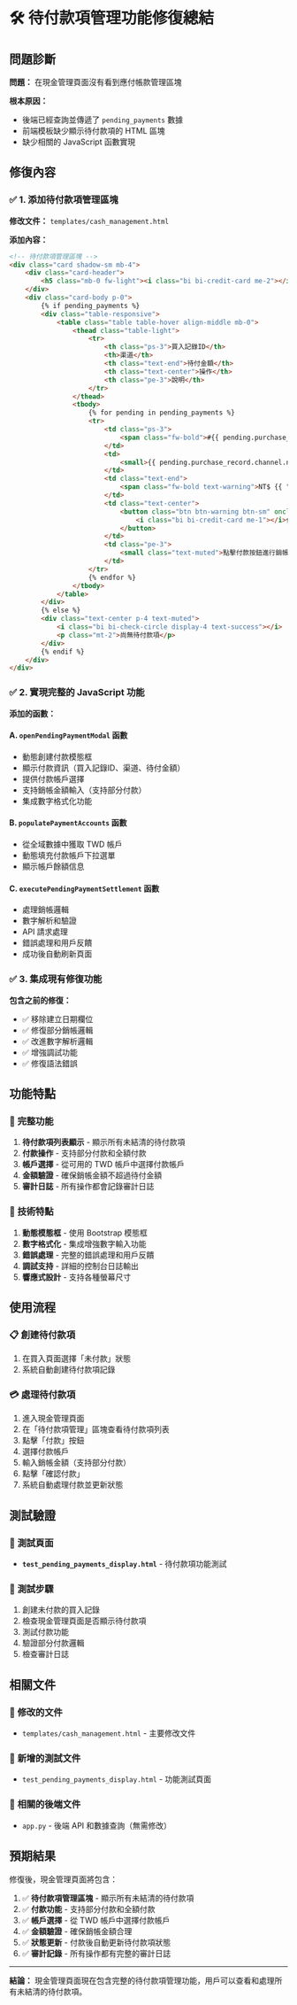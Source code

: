 # 🛠️ 待付款項管理功能修復總結

## 問題診斷

**問題：** 在現金管理頁面沒有看到應付帳款管理區塊

**根本原因：** 
- 後端已經查詢並傳遞了 `pending_payments` 數據
- 前端模板缺少顯示待付款項的 HTML 區塊
- 缺少相關的 JavaScript 函數實現

## 修復內容

### ✅ 1. 添加待付款項管理區塊

**修改文件：** `templates/cash_management.html`

**添加內容：**
```html
<!-- 待付款項管理區塊 -->
<div class="card shadow-sm mb-4">
    <div class="card-header">
        <h5 class="mb-0 fw-light"><i class="bi bi-credit-card me-2"></i>待付款項管理</h5>
    </div>
    <div class="card-body p-0">
        {% if pending_payments %}
        <div class="table-responsive">
            <table class="table table-hover align-middle mb-0">
                <thead class="table-light">
                    <tr>
                        <th class="ps-3">買入記錄ID</th>
                        <th>渠道</th>
                        <th class="text-end">待付金額</th>
                        <th class="text-center">操作</th>
                        <th class="pe-3">說明</th>
                    </tr>
                </thead>
                <tbody>
                    {% for pending in pending_payments %}
                    <tr>
                        <td class="ps-3">
                            <span class="fw-bold">#{{ pending.purchase_record_id }}</span>
                        </td>
                        <td>
                            <small>{{ pending.purchase_record.channel.name if pending.purchase_record.channel else 'N/A' }}</small>
                        </td>
                        <td class="text-end">
                            <span class="fw-bold text-warning">NT$ {{ "{:,.2f}".format(pending.amount_twd) }}</span>
                        </td>
                        <td class="text-center">
                            <button class="btn btn-warning btn-sm" onclick="openPendingPaymentModal(...)">
                                <i class="bi bi-credit-card me-1"></i>付款
                            </button>
                        </td>
                        <td class="pe-3">
                            <small class="text-muted">點擊付款按鈕進行銷帳</small>
                        </td>
                    </tr>
                    {% endfor %}
                </tbody>
            </table>
        </div>
        {% else %}
        <div class="text-center p-4 text-muted">
            <i class="bi bi-check-circle display-4 text-success"></i>
            <p class="mt-2">尚無待付款項</p>
        </div>
        {% endif %}
    </div>
</div>
```

### ✅ 2. 實現完整的 JavaScript 功能

**添加的函數：**

#### A. `openPendingPaymentModal` 函數
- 動態創建付款模態框
- 顯示付款資訊（買入記錄ID、渠道、待付金額）
- 提供付款帳戶選擇
- 支持銷帳金額輸入（支持部分付款）
- 集成數字格式化功能

#### B. `populatePaymentAccounts` 函數
- 從全域數據中獲取 TWD 帳戶
- 動態填充付款帳戶下拉選單
- 顯示帳戶餘額信息

#### C. `executePendingPaymentSettlement` 函數
- 處理銷帳邏輯
- 數字解析和驗證
- API 請求處理
- 錯誤處理和用戶反饋
- 成功後自動刷新頁面

### ✅ 3. 集成現有修復功能

**包含之前的修復：**
- ✅ 移除建立日期欄位
- ✅ 修復部分銷帳邏輯
- ✅ 改進數字解析邏輯
- ✅ 增強調試功能
- ✅ 修復語法錯誤

## 功能特點

### 🎯 **完整功能**
1. **待付款項列表顯示** - 顯示所有未結清的待付款項
2. **付款操作** - 支持部分付款和全額付款
3. **帳戶選擇** - 從可用的 TWD 帳戶中選擇付款帳戶
4. **金額驗證** - 確保銷帳金額不超過待付金額
5. **審計日誌** - 所有操作都會記錄審計日誌

### 🔧 **技術特點**
1. **動態模態框** - 使用 Bootstrap 模態框
2. **數字格式化** - 集成增強數字輸入功能
3. **錯誤處理** - 完整的錯誤處理和用戶反饋
4. **調試支持** - 詳細的控制台日誌輸出
5. **響應式設計** - 支持各種螢幕尺寸

## 使用流程

### 📋 **創建待付款項**
1. 在買入頁面選擇「未付款」狀態
2. 系統自動創建待付款項記錄

### 💳 **處理待付款項**
1. 進入現金管理頁面
2. 在「待付款項管理」區塊查看待付款項列表
3. 點擊「付款」按鈕
4. 選擇付款帳戶
5. 輸入銷帳金額（支持部分付款）
6. 點擊「確認付款」
7. 系統自動處理付款並更新狀態

## 測試驗證

### 🧪 **測試頁面**
- **`test_pending_payments_display.html`** - 待付款項功能測試

### 📝 **測試步驟**
1. 創建未付款的買入記錄
2. 檢查現金管理頁面是否顯示待付款項
3. 測試付款功能
4. 驗證部分付款邏輯
5. 檢查審計日誌

## 相關文件

### 📁 **修改的文件**
- `templates/cash_management.html` - 主要修改文件

### 📁 **新增的測試文件**
- `test_pending_payments_display.html` - 功能測試頁面

### 📁 **相關的後端文件**
- `app.py` - 後端 API 和數據查詢（無需修改）

## 預期結果

修復後，現金管理頁面將包含：

1. ✅ **待付款項管理區塊** - 顯示所有未結清的待付款項
2. ✅ **付款功能** - 支持部分付款和全額付款
3. ✅ **帳戶選擇** - 從 TWD 帳戶中選擇付款帳戶
4. ✅ **金額驗證** - 確保銷帳金額合理
5. ✅ **狀態更新** - 付款後自動更新待付款項狀態
6. ✅ **審計記錄** - 所有操作都有完整的審計日誌

---

**結論：** 現金管理頁面現在包含完整的待付款項管理功能，用戶可以查看和處理所有未結清的待付款項。



